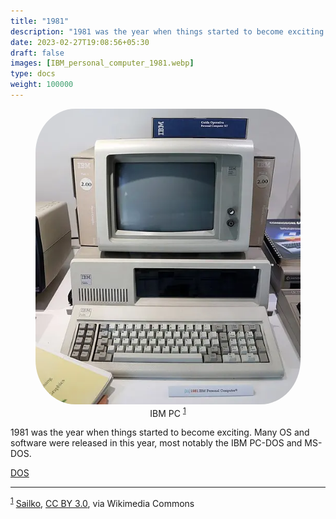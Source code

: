 ```yaml
---
title: "1981"
description: "1981 was the year when things started to become exciting. Many OS and software were released in this year, most notably the IBM PC-DOS and MS-DOS."
date: 2023-02-27T19:08:56+05:30
draft: false
images: [IBM_personal_computer_1981.webp]
type: docs
weight: 100000
---
```


<div style="text-align: center;">
<figure>
<img src="IBM_personal_computer_1981.webp" alt="IBM PC" style="border-radius: 15%">
<figcaption>IBM PC <sup><a href="#footnote1" id="1">1</a></sup></figcaption>
</figure>
</div>

1981 was the year when things started to become exciting. Many OS and software were released in this year, most notably the IBM PC-DOS and MS-DOS.

<section class="section section-sm">
  <div class="container">
    <div class="row justify-content-center text-center">
      <div class="col-lg-5">
        <p><a class="btn btn-primary btn-lg px-4 mb-1" href="dos/" role="button">DOS</a></p>
      </div>
    </div>
  </div>
</section>

<hr>

<sup><a href="#1" id="footnote1">1</a></sup> <a href="https://commons.wikimedia.org/wiki/File:IBM_personal_computer,_1981.jpg">Sailko</a>, <a href="https://creativecommons.org/licenses/by/3.0">CC BY 3.0</a>, via Wikimedia Commons
